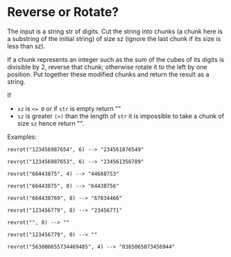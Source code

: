 # Reverse or Rotate?

The input is a string str of digits. Cut the string into chunks (a chunk here is a substring of the initial string) of size sz (ignore the last chunk if its size is less than sz).

If a chunk represents an integer such as the sum of the cubes of its digits is divisible by 2, reverse that chunk; otherwise rotate it to the left by one position. Put together these modified chunks and return the result as a string.

If

- `sz` is `<= 0` or if `str` is empty return ""
- `sz` is greater `(>)` than the length of `str` it is impossible to take a chunk of size `sz` hence return "".

Examples:

`revrot("123456987654", 6) --> "234561876549"`

`revrot("123456987653", 6) --> "234561356789"`

`revrot("66443875", 4) --> "44668753"`

`revrot("66443875", 8) --> "64438756"`

`revrot("664438769", 8) --> "67834466"`

`revrot("123456779", 8) --> "23456771"`

`revrot("", 8) --> ""`

`revrot("123456779", 0) --> "" `

`revrot("563000655734469485", 4) --> "0365065073456944"`
